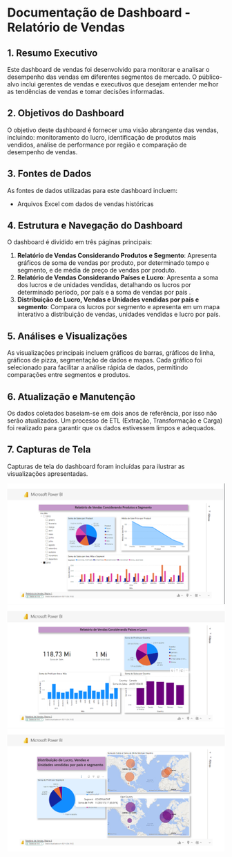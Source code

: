 # Documentação de Dashboard - Relatório de Vendas

## 1. Resumo Executivo
Este dashboard de vendas foi desenvolvido para monitorar e analisar o desempenho das vendas em diferentes segmentos de mercado. O público-alvo inclui gerentes de vendas e executivos que desejam entender melhor as tendências de vendas e tomar decisões informadas.

## 2. Objetivos do Dashboard
O objetivo deste dashboard é fornecer uma visão abrangente das vendas, incluindo: monitoramento do lucro, identificação de produtos mais vendidos, análise de performance por região e comparação de desempenho de vendas.

## 3. Fontes de Dados
As fontes de dados utilizadas para este dashboard incluem:
- Arquivos Excel com dados de vendas históricas

## 4. Estrutura e Navegação do Dashboard
O dashboard é dividido em três páginas principais:
1. **Relatório de Vendas Considerando Produtos e Segmento**: Apresenta gráficos de soma de vendas por produto, por determinado tempo e segmento, e de média de preço de vendas por produto.
2. **Relatório de Vendas Considerando Países e Lucro**: Apresenta a soma dos lucros e de unidades vendidas, detalhando os lucros por determinado período, por país e a soma de vendas por país .
3. **Distribuição de Lucro, Vendas e Unidades vendidas por país e segmento**: Compara os lucros por segmento e apresenta em um mapa interativo a distribuição de vendas, unidades vendidas e lucro por país.

## 5. Análises e Visualizações
As visualizações principais incluem gráficos de barras, gráficos de linha, gráficos de pizza, segmentação de dados e mapas. Cada gráfico foi selecionado para facilitar a análise rápida de dados, permitindo comparações entre segmentos e produtos.

## 6. Atualização e Manutenção
Os dados coletados baseiam-se em dois anos de referência, por isso não serão atualizados. Um processo de ETL (Extração, Transformação e Carga) foi realizado para garantir que os dados estivessem limpos e adequados.

## 7. Capturas de Tela
Capturas de tela do dashboard foram incluídas para ilustrar as visualizações apresentadas.

![Página1](pagina1.png)
![Página2](pagina2.png)
![Página3](pagina3.png)


